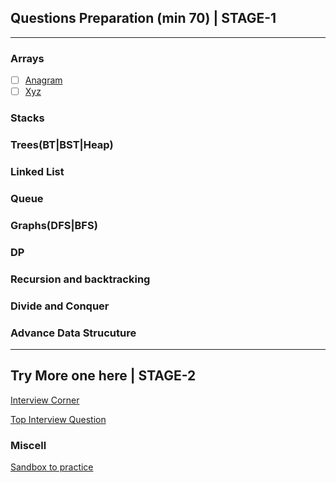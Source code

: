 ## Questions Preparation (min 70) | STAGE-1
---
### Arrays
- [ ] [Anagram](https://www.geeksforgeeks.org/check-whether-two-strings-are-anagram-of-each-other/)
- [ ] [Xyz]()

### Stacks

### Trees(BT|BST|Heap)

### Linked List

### Queue

### Graphs(DFS|BFS)

### DP

### Recursion and backtracking

### Divide and Conquer

### Advance Data Strucuture

---
## Try More one here | STAGE-2
[Interview Corner](https://www.geeksforgeeks.org/company-interview-corner/)

[Top Interview Question](https://leetcode.com/explore/interview/card/top-interviw-questions-medium)

### Miscell
[Sandbox to practice](https://coderpad.io/launch-sandbox)
